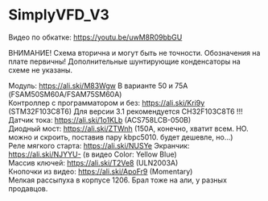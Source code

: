 # SimplyVFD_V3

Видео по обкатке: https://youtu.be/uwM8R09bbGU

ВНИМАНИЕ! Схема вторична и могут быть не точности. Обозначения на плате первичны! Дополнительные 
шунтирующие конденсаторы на схеме не указаны.

Модуль: https://ali.ski/M83Wgw В варианте 50 и 75А (FSAM50SM60A/FSAM75SM60A) <br>
Контроллер с программатором и без: https://ali.ski/Kri9y (STM32F103C8T6) Для версии 3.1 рекомендуется CH32F103C8T6 !!!<br>
Датчик тока: https://ali.ski/1o1KLb (ACS758LCB-050B) <br>
Диодный мост: https://ali.ski/ZTWnh (150А, конечно, хватит всем. НО. можно и скроить, поставив пару kbpc5010. будет дешевле, но...) <br>
Реле мягкого старта: https://ali.ski/NUSYe
Экранчик: https://ali.ski/NJYYU- (в видео Color: Yellow Blue) <br>
Массив ключей: https://ali.ski/T2Ve8 (ULN2003A) <br>
Кнопочки из видео: https://ali.ski/ApoFr9 (Momentary) <br>
Мелкая рассыпуха в корпусе 1206. Брал тоже на али, у разных продавцов.
